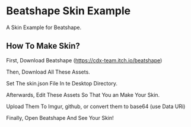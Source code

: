 # Beatshape Skin Example
A Skin Example for Beatshape.

## How To Make Skin?
First, Download Beatshape (https://cdx-team.itch.io/beatshape)

Then, Download All These Assets.

Set The skin.json File In te Desktop Directory.


Afterwards, Edit These Assets So That You an Make Your Skin.

Upload Them To Imgur, github, or convert them to base64 (use Data URi)

Finally, Open Beatshape And See Your Skin!  
